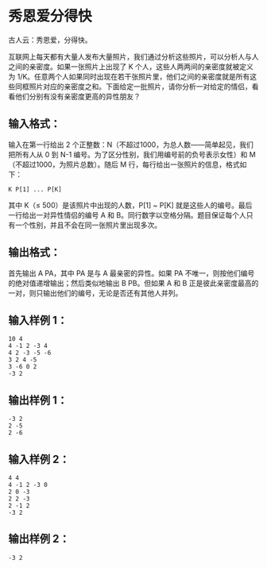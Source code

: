 # 秀恩爱分得快
古人云：秀恩爱，分得快。

互联网上每天都有大量人发布大量照片，我们通过分析这些照片，可以分析人与人之间的亲密度。如果一张照片上出现了 K 个人，这些人两两间的亲密度就被定义为 1/K。任意两个人如果同时出现在若干张照片里，他们之间的亲密度就是所有这些同框照片对应的亲密度之和。下面给定一批照片，请你分析一对给定的情侣，看看他们分别有没有亲密度更高的异性朋友？
## 输入格式：

输入在第一行给出 2 个正整数：N（不超过1000，为总人数——简单起见，我们把所有人从 0 到 N-1 编号。为了区分性别，我们用编号前的负号表示女性）和 M（不超过1000，为照片总数）。随后 M 行，每行给出一张照片的信息，格式如下：
```
K P[1] ... P[K]
```
其中 K（≤ 500）是该照片中出现的人数，P[1] ~ P[K] 就是这些人的编号。最后一行给出一对异性情侣的编号 A 和 B。同行数字以空格分隔。题目保证每个人只有一个性别，并且不会在同一张照片里出现多次。
## 输出格式：

首先输出 A PA，其中 PA 是与 A 最亲密的异性。如果 PA 不唯一，则按他们编号的绝对值递增输出；然后类似地输出 B PB。但如果 A 和 B 正是彼此亲密度最高的一对，则只输出他们的编号，无论是否还有其他人并列。
## 输入样例 1：
```
10 4
4 -1 2 -3 4
4 2 -3 -5 -6
3 2 4 -5
3 -6 0 2
-3 2

```
## 输出样例 1：
```
-3 2
2 -5
2 -6

```
## 输入样例 2：
```
4 4
4 -1 2 -3 0
2 0 -3
2 2 -3
2 -1 2 
-3 2

```
## 输出样例 2：
```
-3 2

```